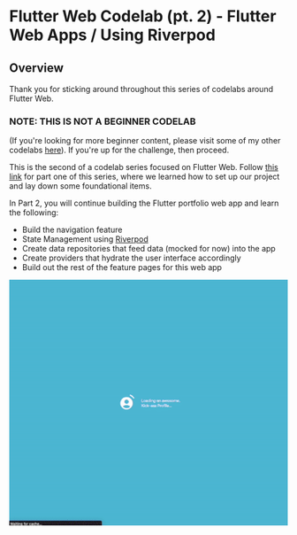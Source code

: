 # Flutter Web Codelab (pt. 2) - Flutter Web Apps / Using Riverpod

## Overview

Thank you for sticking around throughout this series of codelabs around Flutter Web.


### NOTE: THIS IS NOT A BEGINNER CODELAB

(If you're looking for more beginner content, please visit some of my other codelabs [here](https://romanjustcodes.web.app/#/workshops)). If you're up for the challenge, then proceed.

This is the second of a codelab series focused on Flutter Web. Follow [this link](https://romanejaquez.github.io/flutterweb-codelab-portfolio1) for part one of this series, where we learned how to set up our project and lay down some foundational items.

In Part 2, you will continue building the Flutter portfolio web app and learn the following:

- Build the navigation feature
- State Management using [Riverpod](https://riverpod.dev/)
- Create data repositories that feed data (mocked for now) into the app
- Create providers that hydrate the user interface accordingly
- Build out the rest of the feature pages for this web app

![App](img1.gif)
